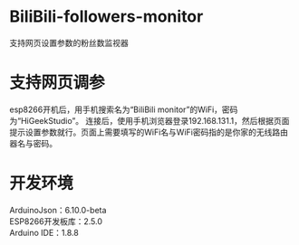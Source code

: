 # BiliBili-followers-monitor
支持网页设置参数的粉丝数监视器

# 支持网页调参
esp8266开机后，用手机搜索名为“BiliBili monitor”的WiFi，密码为“HiGeekStudio”。
连接后，使用手机浏览器登录192.168.131.1，然后根据页面提示设置参数就行。页面上需要填写的WiFi名与WiFi密码指的是你家的无线路由器名与密码。

# 开发环境
ArduinoJson：6.10.0-beta  
ESP8266开发板库：2.5.0  
Arduino IDE：1.8.8  

